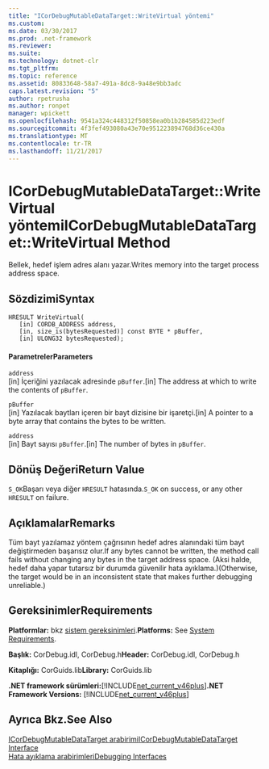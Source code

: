 ```yaml
---
title: "ICorDebugMutableDataTarget::WriteVirtual yöntemi"
ms.custom: 
ms.date: 03/30/2017
ms.prod: .net-framework
ms.reviewer: 
ms.suite: 
ms.technology: dotnet-clr
ms.tgt_pltfrm: 
ms.topic: reference
ms.assetid: 80833648-58a7-491a-8dc8-9a48e9bb3adc
caps.latest.revision: "5"
author: rpetrusha
ms.author: ronpet
manager: wpickett
ms.openlocfilehash: 9541a324c448312f50858ea0b1b284585d223edf
ms.sourcegitcommit: 4f3fef493080a43e70e951223894768d36ce430a
ms.translationtype: MT
ms.contentlocale: tr-TR
ms.lasthandoff: 11/21/2017
---
```

# <a name="icordebugmutabledatatargetwritevirtual-method"></a><span data-ttu-id="cb472-102">ICorDebugMutableDataTarget::WriteVirtual yöntemi</span><span class="sxs-lookup"><span data-stu-id="cb472-102">ICorDebugMutableDataTarget::WriteVirtual Method</span></span>
<span data-ttu-id="cb472-103">Bellek, hedef işlem adres alanı yazar.</span><span class="sxs-lookup"><span data-stu-id="cb472-103">Writes memory into the target process address space.</span></span>  
  
## <a name="syntax"></a><span data-ttu-id="cb472-104">Sözdizimi</span><span class="sxs-lookup"><span data-stu-id="cb472-104">Syntax</span></span>  
  
```  
HRESULT WriteVirtual(  
   [in] CORDB_ADDRESS address,  
   [in, size_is(bytesRequested)] const BYTE * pBuffer,  
   [in] ULONG32 bytesRequested);  
```  
  
#### <a name="parameters"></a><span data-ttu-id="cb472-105">Parametreler</span><span class="sxs-lookup"><span data-stu-id="cb472-105">Parameters</span></span>  
 `address`  
 <span data-ttu-id="cb472-106">[in] İçeriğini yazılacak adresinde `pBuffer`.</span><span class="sxs-lookup"><span data-stu-id="cb472-106">[in] The address at which to write the contents of `pBuffer`.</span></span>  
  
 `pBuffer`  
 <span data-ttu-id="cb472-107">[in] Yazılacak baytları içeren bir bayt dizisine bir işaretçi.</span><span class="sxs-lookup"><span data-stu-id="cb472-107">[in] A pointer to a byte array that contains the bytes to be written.</span></span>  
  
 `address`  
 <span data-ttu-id="cb472-108">[in] Bayt sayısı `pBuffer`.</span><span class="sxs-lookup"><span data-stu-id="cb472-108">[in] The number of bytes in `pBuffer`.</span></span>  
  
## <a name="return-value"></a><span data-ttu-id="cb472-109">Dönüş Değeri</span><span class="sxs-lookup"><span data-stu-id="cb472-109">Return Value</span></span>  
 <span data-ttu-id="cb472-110">`S_OK`Başarı veya diğer `HRESULT` hatasında.</span><span class="sxs-lookup"><span data-stu-id="cb472-110">`S_OK` on success, or any other `HRESULT` on failure.</span></span>  
  
## <a name="remarks"></a><span data-ttu-id="cb472-111">Açıklamalar</span><span class="sxs-lookup"><span data-stu-id="cb472-111">Remarks</span></span>  
 <span data-ttu-id="cb472-112">Tüm bayt yazılamaz yöntem çağrısının hedef adres alanındaki tüm bayt değiştirmeden başarısız olur.</span><span class="sxs-lookup"><span data-stu-id="cb472-112">If any bytes cannot be written, the method call fails without changing any bytes in the target address space.</span></span> <span data-ttu-id="cb472-113">(Aksi halde, hedef daha yapar tutarsız bir durumda güvenilir hata ayıklama.)</span><span class="sxs-lookup"><span data-stu-id="cb472-113">(Otherwise, the target would be in an inconsistent state that makes further debugging unreliable.)</span></span>  
  
## <a name="requirements"></a><span data-ttu-id="cb472-114">Gereksinimler</span><span class="sxs-lookup"><span data-stu-id="cb472-114">Requirements</span></span>  
 <span data-ttu-id="cb472-115">**Platformlar:** bkz [sistem gereksinimleri](../../../../docs/framework/get-started/system-requirements.md).</span><span class="sxs-lookup"><span data-stu-id="cb472-115">**Platforms:** See [System Requirements](../../../../docs/framework/get-started/system-requirements.md).</span></span>  
  
 <span data-ttu-id="cb472-116">**Başlık:** CorDebug.idl, CorDebug.h</span><span class="sxs-lookup"><span data-stu-id="cb472-116">**Header:** CorDebug.idl, CorDebug.h</span></span>  
  
 <span data-ttu-id="cb472-117">**Kitaplığı:** CorGuids.lib</span><span class="sxs-lookup"><span data-stu-id="cb472-117">**Library:** CorGuids.lib</span></span>  
  
 <span data-ttu-id="cb472-118">**.NET framework sürümleri:**[!INCLUDE[net_current_v46plus](../../../../includes/net-current-v46plus-md.md)]</span><span class="sxs-lookup"><span data-stu-id="cb472-118">**.NET Framework Versions:** [!INCLUDE[net_current_v46plus](../../../../includes/net-current-v46plus-md.md)]</span></span>  
  
## <a name="see-also"></a><span data-ttu-id="cb472-119">Ayrıca Bkz.</span><span class="sxs-lookup"><span data-stu-id="cb472-119">See Also</span></span>  
 [<span data-ttu-id="cb472-120">ICorDebugMutableDataTarget arabirimi</span><span class="sxs-lookup"><span data-stu-id="cb472-120">ICorDebugMutableDataTarget Interface</span></span>](../../../../docs/framework/unmanaged-api/debugging/icordebugmutabledatatarget-interface.md)  
 [<span data-ttu-id="cb472-121">Hata ayıklama arabirimleri</span><span class="sxs-lookup"><span data-stu-id="cb472-121">Debugging Interfaces</span></span>](../../../../docs/framework/unmanaged-api/debugging/debugging-interfaces.md)
